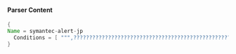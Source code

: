 #### Parser Content
```Java
{
Name = symantec-alert-jp
  Conditions = [ """,???????????????????????????????????????????????????,""", """SHA2,?????????""" ]
}
```